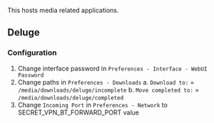 This hosts media related applications.

## Deluge

### Configuration

1. Change interface password in `Preferences - Interface - WebUI Password`
2. Change paths in `Preferences - Downloads`
  a. `Download to:` =  `/media/downloads/deluge/incomplete`
  b. `Move completed to:` =  `/media/downloads/deluge/completed`
3. Change `Incoming Port` in `Preferences - Network` to SECRET_VPN_BT_FORWARD_PORT value
